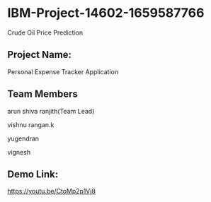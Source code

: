 # IBM-Project-14602-1659587766
Crude Oil Price Prediction
## Project Name:
Personal Expense Tracker Application

## Team Members
arun shiva ranjith(Team Lead)

vishnu rangan.k

yugendran

vignesh


## Demo Link:

https://youtu.be/CtoMp2p1Vj8
